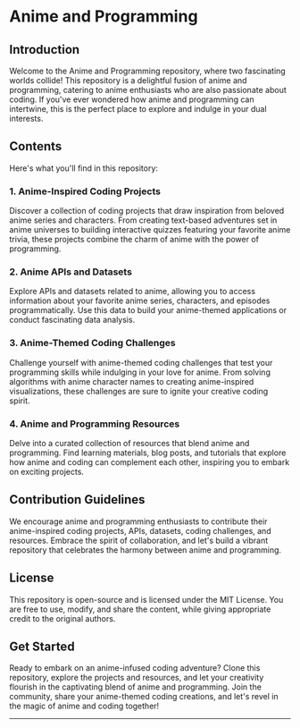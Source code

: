 # Anime and Programming

## Introduction

Welcome to the Anime and Programming repository, where two fascinating worlds collide! This repository is a delightful fusion of anime and programming, catering to anime enthusiasts who are also passionate about coding. If you've ever wondered how anime and programming can intertwine, this is the perfect place to explore and indulge in your dual interests.

## Contents

Here's what you'll find in this repository:

### 1. Anime-Inspired Coding Projects

Discover a collection of coding projects that draw inspiration from beloved anime series and characters. From creating text-based adventures set in anime universes to building interactive quizzes featuring your favorite anime trivia, these projects combine the charm of anime with the power of programming.

### 2. Anime APIs and Datasets

Explore APIs and datasets related to anime, allowing you to access information about your favorite anime series, characters, and episodes programmatically. Use this data to build your anime-themed applications or conduct fascinating data analysis.

### 3. Anime-Themed Coding Challenges

Challenge yourself with anime-themed coding challenges that test your programming skills while indulging in your love for anime. From solving algorithms with anime character names to creating anime-inspired visualizations, these challenges are sure to ignite your creative coding spirit.

### 4. Anime and Programming Resources

Delve into a curated collection of resources that blend anime and programming. Find learning materials, blog posts, and tutorials that explore how anime and coding can complement each other, inspiring you to embark on exciting projects.

## Contribution Guidelines

We encourage anime and programming enthusiasts to contribute their anime-inspired coding projects, APIs, datasets, coding challenges, and resources. Embrace the spirit of collaboration, and let's build a vibrant repository that celebrates the harmony between anime and programming.

## License

This repository is open-source and is licensed under the MIT License. You are free to use, modify, and share the content, while giving appropriate credit to the original authors.

## Get Started

Ready to embark on an anime-infused coding adventure? Clone this repository, explore the projects and resources, and let your creativity flourish in the captivating blend of anime and programming. Join the community, share your anime-themed coding creations, and let's revel in the magic of anime and coding together!

---
